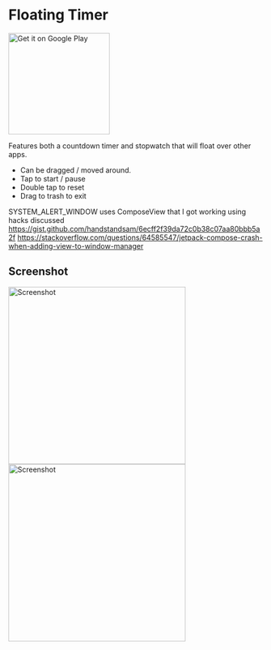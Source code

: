 # Floating Timer

<a href='https://play.google.com/store/apps/details?id=xyz.tberghuis.floatingtimer'><img alt='Get it on Google Play' src='https://play.google.com/intl/en_us/badges/static/images/badges/en_badge_web_generic.png' width="200"/></a>

Features both a countdown timer and stopwatch that will float over other apps.

* Can be dragged / moved around.
* Tap to start / pause
* Double tap to reset
* Drag to trash to exit

SYSTEM_ALERT_WINDOW uses ComposeView that I got working using hacks discussed
https://gist.github.com/handstandsam/6ecff2f39da72c0b38c07aa80bbb5a2f
https://stackoverflow.com/questions/64585547/jetpack-compose-crash-when-adding-view-to-window-manager

## Screenshot
<img alt='Screenshot' src='https://github.com/tberghuis/FloatingCountdownTimer/raw/master/docs/images/Screenshot_home.png' width="350"/> <img alt='Screenshot' src='https://github.com/tberghuis/FloatingCountdownTimer/raw/master/docs/images/Screenshot_halo_color.png' width="350"/>
